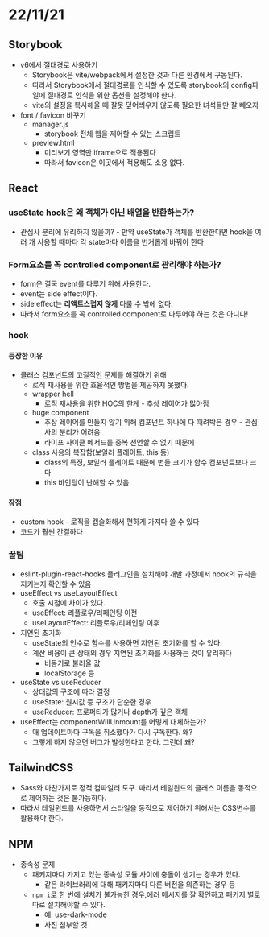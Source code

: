# 22/11/21

## Storybook

- v6에서 절대경로 사용하기
	- Storybook은 vite/webpack에서 설정한 것과 다른 환경에서 구동된다.
	- 따라서 Storybook에서 절대경로를 인식할 수 있도록 storybook의 config파일에 절대경로 인식을 위한 옵션을 설정해야 한다.
	- vite의 설정을 복사해올 때 잘못 덮어씌우지 않도록 필요한 녀석들만 잘 빼오자
- font / favicon 바꾸기
	- manager.js
		- storybook 전체 웹을 제어할 수 있는 스크립트
	- preview.html
		- 미리보기 영역만 iframe으로 적용된다
		- 따라서 favicon은 이곳에서 적용해도 소용 없다.

## React

### useState hook은 왜 객체가 아닌 배열을 반환하는가?

- 관심사 분리에 유리하지 않을까? 
		- 만약 useState가 객체를 반환한다면 hook을 여러 개 사용할 때마다 각 state마다 이름을 번거롭게 바꿔야 한다

### Form요소를 꼭 controlled component로 관리해야 하는가?

- form은 결국 event를 다루기 위해 사용한다.
- event는 side effect이다.
- side effect는 **리액트스럽지 않게** 다룰 수 밖에 없다.
- 따라서 form요소를 꼭 controlled component로 다루어야 하는 것은 아니다!

### hook

#### 등장한 이유

- 클래스 컴포넌트의 고질적인 문제를 해결하기 위해
	- 로직 재사용을 위한 효율적인 방법을 제공하지 못했다.
	- wrapper hell
		- 로직 재사용을 위한 HOC의 한계 - 추상 레이어가 많아짐
	- huge component
		- 추상 레이어를 만들지 않기 위해 컴포넌트 하나에 다 때려박은 경우 - 관심사의 분리가 어려움
		- 라이프 사이클 메서드를 중복 선언할 수 없기 때문에
	- class 사용의 복잡함(보일러 플레이트, this 등)
		- class의 특징, 보일러 플레이트 때문에 번들 크기가 함수 컴포넌트보다 크다
		- this 바인딩이 난해할 수 있음

#### 장점

- custom hook - 로직을 캡슐화해서 편하게 가져다 쓸 수 있다
- 코드가 훨씬 간결하다


### 꿀팁

- eslint-plugin-react-hooks 플러그인을 설치해야 개발 과정에서 hook의 규칙을 지키는지 확인할 수 있음
- useEffect vs useLayoutEffect
	- 호출 시점에 차이가 있다.
	- useEffect: 리플로우/리페인팅 이전
	- useLayoutEffect: 리플로우/리페인팅 이후
- 지연된 초기화
	- useState의 인수로 함수를 사용하면 지연된 초기화를 할 수 있다.
	- 계산 비용이 큰 상태의 경우 지연된 초기화를 사용하는 것이 유리하다
		- 비동기로 불러올 값
		- localStorage 등
- useState vs useReducer
	- 상태값의 구조에 따라 결정
	- useState: 원시값 등 구조가 단순한 경우
	- useReducer: 프로퍼티가 많거나 depth가 깊은 객체
- useEffect는 componentWillUnmount를 어떻게 대체하는가?
	- 매 업데이트마다 구독을 취소했다가 다시 구독한다. 왜?
	- 그렇게 하지 않으면 버그가 발생한다고 한다. 그런데 왜?

## TailwindCSS

- Sass와 마찬가지로 정적 컴파일러 도구. 따라서 테일윈드의 클래스 이름을 동적으로 제어하는 것은 불가능하다.
- 따라서 테일윈드를 사용하면서 스타일을 동적으로 제어하기 위해서는 CSS변수를 활용해야 한다.

## NPM

- 종속성 문제
	- 패키지마다 가지고 있는 종속성 모듈 사이에 충돌이 생기는 경우가 있다.
		- 같은 라이브러리에 대해 패키지마다 다른 버전을 의존하는 경우 등
	- `npm i`로 한 번에 설치가 불가능한 경우,에러 메시지를 잘 확인하고 패키지 별로 따로 설치해야할 수 있다.
		- 예: use-dark-mode
		- 사진 첨부할 것